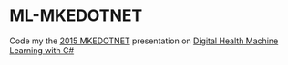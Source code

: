 # ML-MKEDOTNET 

Code my the [2015 MKEDOTNET](http://www.centare.com/mke-dot-net/ "2015 MKEDOTNET") presentation on [Digital Health Machine Learning with C#](http://nantz.org/Digital_Health_ML_CSharp.zip "Digital Health Machine Learning with C#") 

